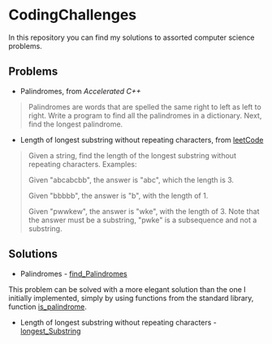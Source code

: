 # CodingChallenges

In this repository you can find my solutions to assorted computer science problems.

## Problems

* Palindromes, from _Accelerated C++_
>Palindromes are words that are spelled the same right to left as left to right. Write a program to find all the palindromes in a dictionary. Next, find the longest palindrome.



* Length of longest substring without repeating characters, from [leetCode](https://leetcode.com/problems/longest-substring-without-repeating-characters/description/)
>Given a string, find the length of the longest substring without repeating characters.
Examples:
>
>Given "abcabcbb", the answer is "abc", which the length is 3.
>
>Given "bbbbb", the answer is "b", with the length of 1.
>
>Given "pwwkew", the answer is "wke", with the length of 3. Note that the answer must be a substring, "pwke" is a subsequence and not a substring.

## Solutions

* Palindromes - [find_Palindromes](https://github.com/mi-prata/CodingChallenges/blob/f7e99a1170b4f8a789e216e335dcb4db8d5ba0cc/CodingChallenges/CodingChallenges/auxiliarStringFunctions.cpp#L11)

This problem can be solved with a more elegant solution than the one I initially implemented, simply by using functions from the standard library, function [is_palindrome](https://github.com/mi-prata/CodingChallenges/blob/f7e99a1170b4f8a789e216e335dcb4db8d5ba0cc/CodingChallenges/CodingChallenges/auxiliarStringFunctions.cpp#L39).

* Length of longest substring without repeating characters - [longest_Substring](https://github.com/mi-prata/CodingChallenges/blob/f7e99a1170b4f8a789e216e335dcb4db8d5ba0cc/CodingChallenges/CodingChallenges/auxiliarStringFunctions.cpp#L41)
